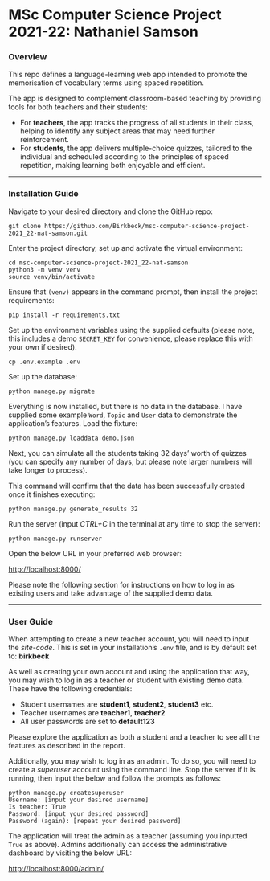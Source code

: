 # MSc Computer Science Project 2021-22: Nathaniel Samson

### Overview

This repo defines a language-learning web app intended to promote the memorisation of vocabulary terms using spaced repetition.

The app is designed to complement classroom-based teaching by providing tools for both teachers and their students:

* For **teachers**, the app tracks the progress of all students in their class, helping to identify any subject areas that may need further reinforcement. 
* For **students**, the app delivers multiple-choice quizzes, tailored to the individual and scheduled according to the principles of spaced repetition, making learning both enjoyable and efficient.

***

### Installation Guide

Navigate to your desired directory and clone the GitHub repo:

    git clone https://github.com/Birkbeck/msc-computer-science-project-2021_22-nat-samson.git

Enter the project directory, set up and activate the virtual environment:

    cd msc-computer-science-project-2021_22-nat-samson
    python3 -m venv venv
    source venv/bin/activate

Ensure that `(venv)` appears in the command prompt, then install the project requirements:

    pip install -r requirements.txt

Set up the environment variables using the supplied defaults (please note, this includes a demo `SECRET_KEY` for convenience, please replace this with your own if desired).

    cp .env.example .env

Set up the database:

    python manage.py migrate

Everything is now installed, but there is no data in the database. I have supplied some example `Word`, `Topic` and `User` data to demonstrate the application’s features. Load the fixture:

    python manage.py loaddata demo.json

Next, you can simulate all the students taking 32 days’ worth of quizzes (you can specify any number of days, but please note larger numbers will take longer to process). 

This command will confirm that the data has been successfully created once it finishes executing:

    python manage.py generate_results 32

Run the server (input _CTRL+C_ in the terminal at any time to stop the server):

    python manage.py runserver

Open the below URL in your preferred web browser:

<http://localhost:8000/>

Please note the following section for instructions on how to log in as existing users and take advantage of the supplied demo data.

***

### User Guide

When attempting to create a new teacher account, you will need to input the _site-code_. This is set in your installation’s `.env` file, and is by default set to: **birkbeck**

As well as creating your own account and using the application that way, you may wish to log in as a teacher or student with existing demo data. These have the following credentials:

* Student usernames are **student1**, **student2**, **student3** etc.
* Teacher usernames are **teacher1**, **teacher2**
* All user passwords are set to **default123**

Please explore the application as both a student and a teacher to see all the features as described in the report.

Additionally, you may wish to log in as an admin. To do so, you will need to create a _superuser_ account using the command line. Stop the server if it is running, then input the below and follow the prompts as follows:

    python manage.py createsuperuser
    Username: [input your desired username]
    Is teacher: True
    Password: [input your desired password]
    Password (again): [repeat your desired password]

The application will treat the admin as a teacher (assuming you inputted `True` as above). Admins additionally can access the administrative dashboard by visiting the below URL:

<http://localhost:8000/admin/>
